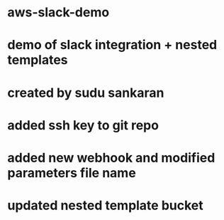 # aws-slack-demo
# demo of slack integration + nested templates
# created by sudu sankaran
# added ssh key to git repo
# added new webhook and modified parameters file name
# updated nested template bucket

